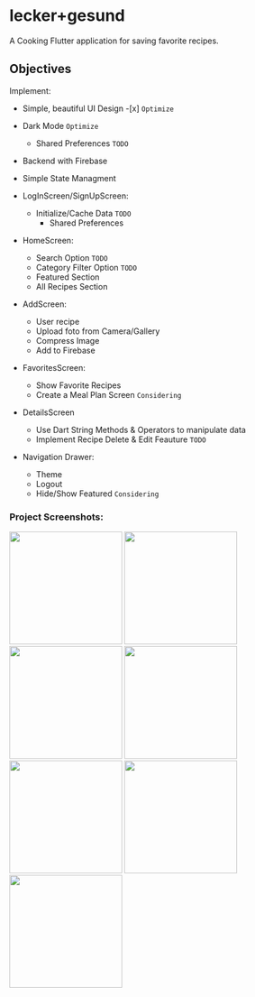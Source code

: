 # lecker+gesund

A Cooking Flutter application for saving favorite recipes.

## Objectives
Implement:

- Simple, beautiful UI Design -[x] `Optimize`
- Dark Mode `Optimize`
    - Shared Preferences `TODO`
    
- Backend with Firebase
- Simple State Managment

- LogInScreen/SignUpScreen:
    - Initialize/Cache Data `TODO`
        - Shared Preferences
    

- HomeScreen: 
    - Search Option `TODO`
    - Category Filter Option `TODO`
    - Featured Section
    - All Recipes Section

- AddScreen:
    - User recipe
    - Upload foto from Camera/Gallery
    - Compress Image 
    - Add to Firebase

- FavoritesScreen:
    - Show Favorite Recipes
    - Create a Meal Plan Screen `Considering`

- DetailsScreen
    - Use Dart String Methods & Operators to manipulate data
    - Implement Recipe Delete & Edit Feauture `TODO`

- Navigation Drawer:
    - Theme
    - Logout
    - Hide/Show Featured `Considering`
    
### Project Screenshots:

<img src="https://user-images.githubusercontent.com/45144280/105753466-066d2680-5f49-11eb-8d54-d195e992154c.png" width="200" /> <img src="https://user-images.githubusercontent.com/45144280/105754605-91025580-5f4a-11eb-8862-c49a60365ba1.png" width="200" /> <img src="https://user-images.githubusercontent.com/45144280/105729537-a1580780-5f2d-11eb-81a1-3bcd58bbd4f3.png" width="200" /> <img src="https://user-images.githubusercontent.com/45144280/105731428-b0d85000-5f2f-11eb-9d29-95fa9d29f983.png" width="200" /> <img src="https://user-images.githubusercontent.com/45144280/105731436-b3d34080-5f2f-11eb-8d56-5efd7cb4f3ca.png" width="200" /> <img src="https://user-images.githubusercontent.com/45144280/105731457-b7ff5e00-5f2f-11eb-91fd-18b281186b16.png" width="200" /> <img src="https://user-images.githubusercontent.com/45144280/105731464-ba61b800-5f2f-11eb-9d18-9a931accf7a2.png" width="200" />


